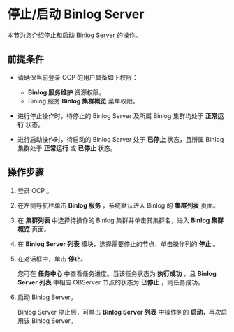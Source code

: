 # 停止/启动 Binlog Server

本节为您介绍停止和启动 Binlog Server 的操作。

## 前提条件

* 请确保当前登录 OCP 的用户具备如下权限：

  * **Binlog 服务维护** 资源权限。
  * Binlog 服务 **Binlog 集群概览** 菜单权限。

* 进行停止操作时，待停止的 Binlog Server 及所属 Binlog 集群均处于 **正常运行** 状态。
* 进行启动操作时，待启动的 Binlog Server 处于 **已停止** 状态，且所属 Binlog 集群处于 **正常运行** 或 **已停止** 状态。

## 操作步骤

1. 登录 OCP 。

2. 在左侧导航栏单击 **Binlog 服务** ，系统默认进入 Binlog 的 **集群列表** 页面。

3. 在 **集群列表** 中选择待操作的 Binlog 集群并单击其集群名，进入 **Binlog 集群概览** 页面。

4. 在 **Binlog Server 列表** 模块，选择需要停止的节点，单击操作列的 **停止** 。

5. 在对话框中，单击 **停止**。

   您可在 **任务中心** 中查看任务进度。当该任务状态为 **执行成功** ，且 **Binlog Server 列表** 中相应 OBServer 节点的状态为 **已停止** ，则任务成功。

6. 启动 Binlog Server。

   Binlog Server 停止后，可单击 **Binlog Server 列表** 中操作列的 **启动**，再次启用该 Binlog Server。

